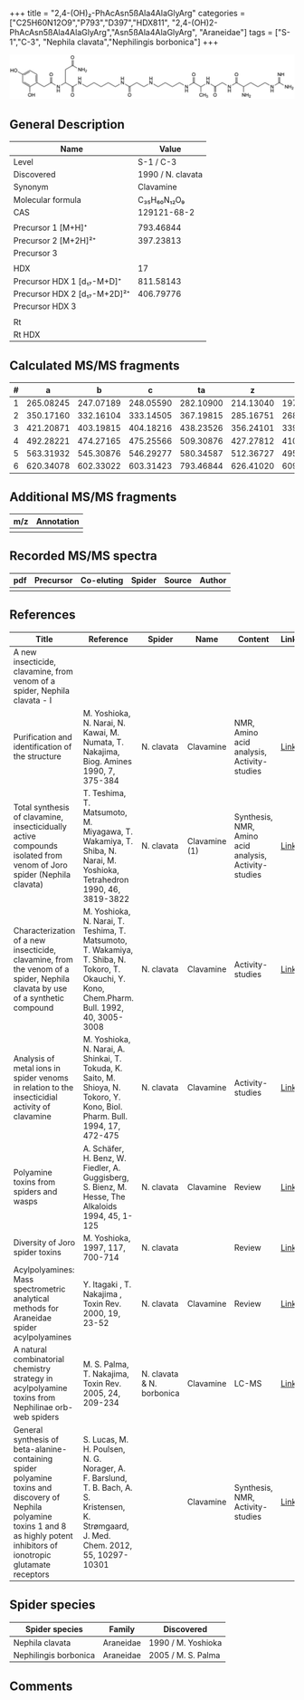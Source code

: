 +++
title = "2,4-(OH)₂-PhAcAsn5ßAla4AlaGlyArg"
categories = ["C25H60N12O9","P793","D397","HDX811",
"2,4-(OH)2-PhAcAsn5ßAla4AlaGlyArg","Asn5ßAla4AlaGlyArg",
"Araneidae"]
tags = ["S-1","C-3",
"Nephila clavata","Nephilingis borbonica"]
+++

![](/img/2-4-OH2-PhAcAsn5bAla4AlaGlyArg.png)

## General Description

| Name                         | Value             |
|------------------------------|-------------------|
| Level                        | S-1 / C-3               |
| Discovered                   | 1990 / N. clavata |
| Synonym                      | Clavamine         |
| Molecular formula            | C₃₅H₆₀N₁₂O₉       |
| CAS                          | 129121-68-2       |
|                              |                   |
| Precursor 1 [M+H]⁺           | 793.46844         |
| Precursor 2 [M+2H]²⁺         | 397.23813         |
| Precursor 3                  |                   |
|                              |                   |
| HDX                          | 17                |
| Precursor HDX 1 [d₁₇-M+D]⁺   | 811.58143         |
| Precursor HDX 2 [d₁₇-M+2D]²⁺ | 406.79776         |
| Precursor HDX 3              |                   |
|                              |                   |
| Rt                           |                   |
| Rt HDX                       |                   |

## Calculated MS/MS fragments

| # | a         | b         | c         | ta        | z         | y         | tz        |
|---|-----------|-----------|-----------|-----------|-----------|-----------|-----------|
| 1 | 265.08245 | 247.07189 | 248.05590 | 282.10900 | 214.13040 | 197.10385 | 231.15695 |
| 2 | 350.17160 | 332.16104 | 333.14505 | 367.19815 | 285.16751 | 268.14096 | 302.19406 |
| 3 | 421.20871 | 403.19815 | 404.18216 | 438.23526 | 356.24101 | 339.21446 | 373.26756 |
| 4 | 492.28221 | 474.27165 | 475.25566 | 509.30876 | 427.27812 | 410.25157 | 444.30467 |
| 5 | 563.31932 | 545.30876 | 546.29277 | 580.34587 | 512.36727 | 495.34072 | 529.39382 |
| 6 | 620.34078 | 602.33022 | 603.31423 | 793.46844 | 626.41020 | 609.38365 | 643.43675 |

## Additional MS/MS fragments

| m/z       | Annotation |
|-----------|------------|
|           |            |

## Recorded MS/MS spectra

| pdf | Precursor | Co-eluting | Spider | Source | Author |
|-----|-----------|------------|--------|--------|--------|
|     |           |            |        |        |        |

## References

| Title                                                                                                                                                                                | Reference                                                                                                                                     | Spider                    | Name          | Content                                               | Link                                                                                                |
|--------------------------------------------------------------------------------------------------------------------------------------------------------------------------------------|-----------------------------------------------------------------------------------------------------------------------------------------------|---------------------------|---------------|-------------------------------------------------------|-----------------------------------------------------------------------------------------------------|
| A new insecticide, clavamine, from venom of a spider, Nephila clavata - I                                                                                                            |                                                                                                                                               |                           |               |                                                       |                                                                                                     |
| Purification and identification of the structure                                                                                                                                     | M. Yoshioka, N. Narai, N. Kawai, M. Numata, T. Nakajima, Biog. Amines 1990, 7, 375-384                                                        | N. clavata                | Clavamine     | NMR, Amino acid analysis, Activity-studies            | [Link](https://eurekamag.com/research/006/951/006951719.php)                                        |
| Total synthesis of clavamine, insecticidually active compounds isolated from venom of Joro spider (Nephila clavata)                                                                  | T. Teshima, T. Matsumoto, M. Miyagawa, T. Wakamiya, T. Shiba, N. Narai, M. Yoshioka, Tetrahedron 1990, 46, 3819-3822                          | N. clavata                | Clavamine (1) | Synthesis, NMR, Amino acid analysis, Activity-studies | [Link](https://www.sciencedirect.com/science/article/pii/S0040402001905174)                         |
| Characterization of a new insecticide, clavamine, from the venom of a spider, Nephila clavata by use of a synthetic compound                                                         | M. Yoshioka, N. Narai, T. Teshima, T. Matsumoto, T. Wakamiya, T. Shiba, N. Tokoro, T. Okauchi, Y. Kono, Chem.Pharm. Bull. 1992, 40, 3005-3008 | N. clavata                | Clavamine     | Activity-studies                                      | [Link](https://www.jstage.jst.go.jp/article/cpb1958/40/11/40_11_3005/_article)                      |
| Analysis of metal ions in spider venoms in relation to the insecticidial activity of clavamine                                                                                       | M. Yoshioka, N. Narai, A. Shinkai, T. Tokuda, K. Saito, M. Shioya, N. Tokoro, Y. Kono, Biol. Pharm. Bull. 1994, 17, 472-475                   | N. clavata                | Clavamine     | Activity-studies                                      | [Link](https://www.jstage.jst.go.jp/article/bpb1993/17/4/17_4_472/_article)                         |
| Polyamine toxins from spiders and wasps                                                                                                                                              | A. Schäfer, H. Benz, W. Fiedler, A. Guggisberg, S. Bienz, M. Hesse, The Alkaloids 1994, 45, 1-125                                             | N. clavata                | Clavamine     | Review                                                | [Link](https://www.sciencedirect.com/science/article/pii/S009995980860276X)                         |
| Diversity of Joro spider toxins                                                                                                                                                      | M. Yoshioka,  1997, 117, 700-714                                                                                                              | N. clavata                |               | Review                                                | [Link](https://www.jstage.jst.go.jp/article/yakushi1947/117/10-11/117_10-11_700/_article/-char/ja/) |
| Acylpolyamines: Mass spectrometric analytical methods for Araneidae spider acylpolyamines                                                                                            | Y. Itagaki , T. Nakajima , Toxin Rev. 2000, 19, 23-52                                                                                         | N. clavata                | Clavamine     | Review                                                | [Link](https://www.tandfonline.com/doi/abs/10.1081/TXR-100100314)                                   |
| A natural combinatorial chemistry strategy in acylpolyamine toxins from Nephilinae orb-web spiders                                                                                   | M. S. Palma, T. Nakajima, Toxin Rev. 2005, 24, 209-234                                                                                        | N. clavata & N. borbonica | Clavamine     | LC-MS                                                 | [Link](https://www.tandfonline.com/doi/abs/10.1081/TXR-200057857)                                   |
| General synthesis of beta-alanine-containing spider polyamine toxins and discovery of Nephila polyamine toxins 1 and 8 as highly potent inhibitors of ionotropic glutamate receptors | S. Lucas, M. H. Poulsen, N. G. Norager, A. F. Barslund, T. B. Bach, A. S. Kristensen, K. Strømgaard, J. Med. Chem. 2012, 55, 10297-10301      |                           | Clavamine     | Synthesis, NMR, Activity-studies                      | [Link](https://pubs.acs.org/doi/abs/10.1021/jm301255m)                                              |

## Spider species

| Spider species        | Family    | Discovered         |
|-----------------------|-----------|--------------------|
| Nephila clavata       | Araneidae | 1990 / M. Yoshioka |
| Nephilingis borbonica | Araneidae | 2005 / M. S. Palma |

## Comments